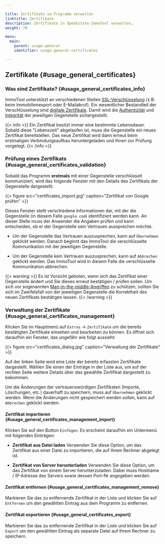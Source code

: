 ```yaml
---

title: Zertifikate im Programm verwalten
linktitle: Zertifikate
description: Zertifikate in OpenEstate-ImmoTool verwalten…
weight: 70

menu:
  main:
    parent: usage-general
    identifier: usage-general-certificates

---
```


## Zertifikate {#usage_general_certificates}


### Was sind Zertifikate? {#usage_general_certificates_info}

ImmoTool unterstützt an verschiedenen Stellen [SSL-Verschlüsselung](http://de.wikipedia.org/wiki/Transport_Layer_Security) (z.B. beim Immobilienexport oder E-Mailabruf). Ein wesentlicher Bestandteil der Verschlüsselung sind [digitale Zertifikate](http://de.wikipedia.org/wiki/Digitales_Zertifikat). Damit wird die [Authentizität](http://de.wikipedia.org/wiki/Authentizit%C3%A4t) und [Integrität](http://de.wikipedia.org/wiki/Integrit%C3%A4t_%28Informationssicherheit%29) der jeweiligen Gegenstelle sichergestellt.

{{< info >}}
Ein Zertifikat besitzt immer eine bestimmte Lebensdauer. Sobald diese "Lebenszeit" abgelaufen ist, muss die Gegenstelle ein neues Zertifikat bereitstellen. Das neue Zertifikat wird dann erneut beim erstmaligen Verbindungsaufbau heruntergeladen und Ihnen zur Prüfung vorgelegt.
{{< /info >}}


### Prüfung eines Zertifikats {#usage_general_certificates_validation}

Sobald das Programm **erstmals** mit einer Gegenstelle verschlüsselt kommuniziert, wird das folgende Fenster mit den Details des Zertifikats der Gegenstelle dargestellt:

{{< figure src="certificates_import.jpg" caption="Zertifikat von Google prüfen" >}}

Dieses Fenster stellt verschiedene Informationen dar, mit der die Gegenstelle (in diesem Falle `google.com`) identifiziert werden kann. An dieser Stelle muss der Anwender die Angaben prüfen und kann entscheiden, ob er der Gegenstelle sein Vertrauen aussprechen möchte.

- Um der Gegenstelle das Vertrauen auszusprechen, kann auf `Übernehmen` geklickt werden. Danach beginnt das ImmoTool die verschlüsselte Kommunikation mit der jeweiligen Gegenstelle.

- Um der Gegenstelle kein Vertrauen auszusprechen, kann auf `Abbrechen` geklickt werden. Das ImmoTool wird in diesem Falle die verschlüsselte Kommunikation abbrechen.

{{< warning >}}
Es ist Vorsicht geboten, wenn sich das Zertifikat einer Gegenstelle ändert und Sie dieses erneut bestätigen / prüfen sollen. Um sich vor sogenannten [Man-in-the-middle-Angriffen](http://de.wikipedia.org/wiki/Man-in-the-middle-Angriff) zu schützen, sollten Sie sich im Zweifelsfall von der jeweiligen Gegenstelle die Korrektheit des neuen Zertifikats bestätigen lassen.
{{< /warning >}}


### Verwaltung der Zertifikate {#usage_general_certificates_management}

Klicken Sie im Hauptmenü auf `Extras` → `Zertifikate` um die bereits bestätigten Zertifikate einsehen und bearbeiten zu können. Es öffnet sich daraufhin ein Fenster, das ungefähr wie folgt aussieht:

{{< figure src="certificates_dialog.jpg" caption="Verwaltung der Zertifikate" >}}

Auf der linken Seite wird eine Liste der bereits erfassten Zertifikate dargestellt. Wählen Sie einen der Einträge in der Liste aus, um auf der rechten Seite weitere Details über das gewählte Zertifikat dargestellt zu bekommen.

Um die Änderungen der vertrauenswürdigen Zertifikaten (Importe, Löschungen, etc.) dauerhaft zu speichern, muss auf `Übernehmen` geklickt werden. Wenn die Änderungen nicht gespeichert werden sollen, kann auf `Abbrechen` geklickt werden.


#### Zertifikat importieren {#usage_general_certificates_management_import}

Klicken Sie auf den Button `Einfügen`. Es erscheint daraufhin ein Untermenü mit folgenden Einträgen:


-   **Zertifikat aus Datei laden**
    Verwenden Sie diese Option, um das Zertifikat aus einer Datei zu importieren, die auf Ihrem Rechner abgelegt ist.


-   **Zertifikat von Server herunterladen**
    Verwenden Sie diese Option, um das Zertifikat von einem Server herunterzuladen. Dabei muss Hostname / IP-Adresse des Servers sowie dessen Port-Nr angegeben werden.


#### Zertifikat entfernen {#usage_general_certificates_management_remove}

Markieren Sie das zu entfernende Zertifikat in der Liste und klicken Sie auf `Entfernen` um den gewählten Eintrag aus dem Programm zu entfernen.


#### Zertifikat exportieren {#usage_general_certificates_export}

Markieren Sie das zu entfernende Zertifikat in der Liste und klicken Sie auf `Export` um den gewählten Eintrag als separate Datei auf Ihrem Rechner zu speichern.

